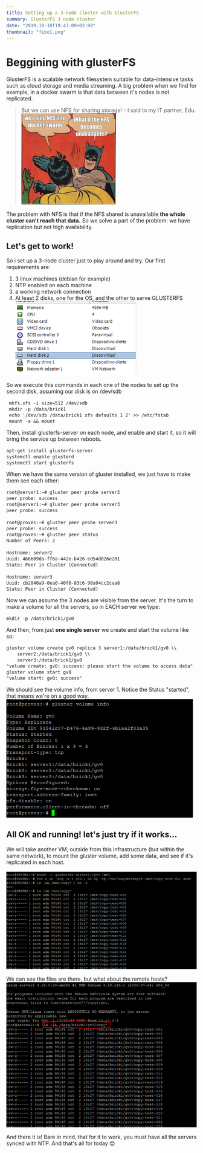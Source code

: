 ```yaml
---
title: Setting up a 3-node cluster with GlusterFS
summary: GlusterFS 3 node cluster
date: "2019-10-10T19:47:09+02:00"
thumbnail: "fibo1.png"
---
```

# Beggining with glusterFS

GlusterFS is a scalable network filesystem suitable for data-intensive tasks such as cloud storage and media streaming.
A big problem when we find for example, in a docker swarm is that data between it's nodes is not replicated.
 
> But we can use NFS for sharing storage! - I said to my IT partner, Edu.
![meme1](meme1.jpg)

The problem with NFS is that if the NFS shared is unavailable **the whole cluster can't reach that data.** So we solve a part of the problem: we have replication but not high availability.

## Let's get to work! 

So i set up a 3-node cluster just to play around and try.
Our first requirements are:
1. 3 linux machines (debian for example)
2. NTP enabled on each machine
3. a working network connection
4. At least 2 disks, one for the OS, and the other to serve GLUSTERFS
![vmware](vmware.png)

So we execute this commands in each one of the nodes to set up the second disk, assuming our disk is on /dev/sdb
```
 mkfs.xfs -i size=512 /dev/sdb
 mkdir -p /data/brick1
 echo '/dev/sdb /data/brick1 xfs defaults 1 2' >> /etc/fstab
 mount -a && mount
```

Then, install glusterfs-server on each node, and enable and start it, so it will bring the service up between reboots.
```
apt-get install glusterfs-server
systemctl enable glusterd
systemctl start glusterfs
```

When we have the same version of gluster installed, we just have to make them see each other:
```
root@server1:~# gluster peer probe server2
peer probe: success
root@server1:~# gluster peer probe server3
peer probe: success

root@proves:~# gluster peer probe server3
peer probe: success
root@proves:~# gluster peer status
Number of Peers: 2

Hostname: server2
Uuid: 466609da-ff6a-442e-b426-ed54d026e201
State: Peer in Cluster (Connected)

Hostname: server3
Uuid: cb2840a9-0ea0-40f8-83c6-90a94cc2caa8
State: Peer in Cluster (Connected)
```
Now we can assume the 3 nodes are visible from the server. It's the turn to make a volume for all the servers, so in EACH server we type:
```
mkdir -p /data/brick1/gv0
```
And then, from just **one single server** we create and start the volume like so:
```
gluster volume create gv0 replica 3 server1:/data/brick1/gv0 \\
	server2:/data/brick1/gv0 \\
	server3:/data/brick1/gv0
"volume create: gv0: success: please start the volume to access data"
gluster volume start gv0
"volume start: gv0: success"
```
We should see the volume info, from server 1.
Notice the Status "started", that means we're on a good way.
![server1](server1.png)

## All OK and running! let's just try if it works...

We will take another VM, outside from this infrastructure (but within the same network), to mount the gluster volume, add some data, and see if it's replicated in each host.

![output](output.png)

We can see the files are there, but what about the remote hosts?
![output2](output2.png)

And there it is! 
Bare in mind, that for it to work, you must have all the servers synced with NTP. 
And that's all for today 
:blush:
